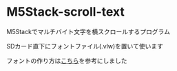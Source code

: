 # M5Stack-scroll-text

M5Stackでマルチバイト文字を横スクロールするプログラム

SDカード直下にフォントファイル(.vlw)を置いて使います

フォントの作り方は[こちら](https://watako-lab.com/2018/10/31/m5_font/)を参考にしました